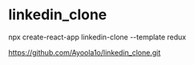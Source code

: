 # linkedin_clone

npx create-react-app linkedin-clone --template redux





https://github.com/Ayoola1o/linkedin_clone.git

